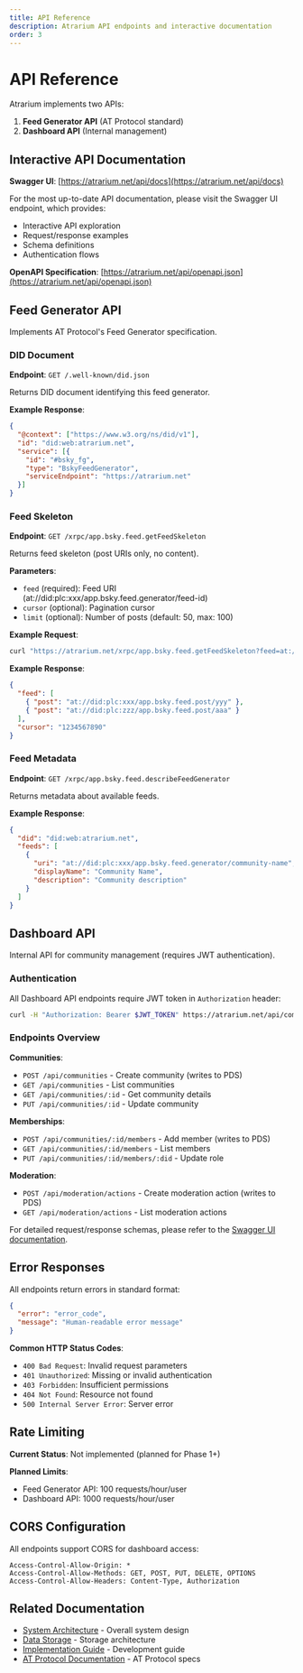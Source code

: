 ```yaml
---
title: API Reference
description: Atrarium API endpoints and interactive documentation
order: 3
---
```


# API Reference

Atrarium implements two APIs:

1. **Feed Generator API** (AT Protocol standard)
2. **Dashboard API** (Internal management)

## Interactive API Documentation

**Swagger UI**: [https://atrarium.net/api/docs](https://atrarium.net/api/docs)

For the most up-to-date API documentation, please visit the Swagger UI endpoint, which provides:
- Interactive API exploration
- Request/response examples
- Schema definitions
- Authentication flows

**OpenAPI Specification**: [https://atrarium.net/api/openapi.json](https://atrarium.net/api/openapi.json)

## Feed Generator API

Implements AT Protocol's Feed Generator specification.

### DID Document

**Endpoint**: `GET /.well-known/did.json`

Returns DID document identifying this feed generator.

**Example Response**:
```json
{
  "@context": ["https://www.w3.org/ns/did/v1"],
  "id": "did:web:atrarium.net",
  "service": [{
    "id": "#bsky_fg",
    "type": "BskyFeedGenerator",
    "serviceEndpoint": "https://atrarium.net"
  }]
}
```

### Feed Skeleton

**Endpoint**: `GET /xrpc/app.bsky.feed.getFeedSkeleton`

Returns feed skeleton (post URIs only, no content).

**Parameters**:
- `feed` (required): Feed URI (at://did:plc:xxx/app.bsky.feed.generator/feed-id)
- `cursor` (optional): Pagination cursor
- `limit` (optional): Number of posts (default: 50, max: 100)

**Example Request**:
```bash
curl "https://atrarium.net/xrpc/app.bsky.feed.getFeedSkeleton?feed=at://did:plc:xxx/app.bsky.feed.generator/community-name&limit=20"
```

**Example Response**:
```json
{
  "feed": [
    { "post": "at://did:plc:xxx/app.bsky.feed.post/yyy" },
    { "post": "at://did:plc:zzz/app.bsky.feed.post/aaa" }
  ],
  "cursor": "1234567890"
}
```

### Feed Metadata

**Endpoint**: `GET /xrpc/app.bsky.feed.describeFeedGenerator`

Returns metadata about available feeds.

**Example Response**:
```json
{
  "did": "did:web:atrarium.net",
  "feeds": [
    {
      "uri": "at://did:plc:xxx/app.bsky.feed.generator/community-name",
      "displayName": "Community Name",
      "description": "Community description"
    }
  ]
}
```

## Dashboard API

Internal API for community management (requires JWT authentication).

### Authentication

All Dashboard API endpoints require JWT token in `Authorization` header:

```bash
curl -H "Authorization: Bearer $JWT_TOKEN" https://atrarium.net/api/communities
```

### Endpoints Overview

**Communities**:
- `POST /api/communities` - Create community (writes to PDS)
- `GET /api/communities` - List communities
- `GET /api/communities/:id` - Get community details
- `PUT /api/communities/:id` - Update community

**Memberships**:
- `POST /api/communities/:id/members` - Add member (writes to PDS)
- `GET /api/communities/:id/members` - List members
- `PUT /api/communities/:id/members/:did` - Update role

**Moderation**:
- `POST /api/moderation/actions` - Create moderation action (writes to PDS)
- `GET /api/moderation/actions` - List moderation actions

For detailed request/response schemas, please refer to the [Swagger UI documentation](https://atrarium.net/api/docs).

## Error Responses

All endpoints return errors in standard format:

```json
{
  "error": "error_code",
  "message": "Human-readable error message"
}
```

**Common HTTP Status Codes**:
- `400 Bad Request`: Invalid request parameters
- `401 Unauthorized`: Missing or invalid authentication
- `403 Forbidden`: Insufficient permissions
- `404 Not Found`: Resource not found
- `500 Internal Server Error`: Server error

## Rate Limiting

**Current Status**: Not implemented (planned for Phase 1+)

**Planned Limits**:
- Feed Generator API: 100 requests/hour/user
- Dashboard API: 1000 requests/hour/user

## CORS Configuration

All endpoints support CORS for dashboard access:

```http
Access-Control-Allow-Origin: *
Access-Control-Allow-Methods: GET, POST, PUT, DELETE, OPTIONS
Access-Control-Allow-Headers: Content-Type, Authorization
```

## Related Documentation

- [System Architecture](/ja/architecture/system-design) - Overall system design
- [Data Storage](/ja/architecture/database) - Storage architecture
- [Implementation Guide](/ja/reference/implementation) - Development guide
- [AT Protocol Documentation](https://atproto.com/docs) - AT Protocol specs
